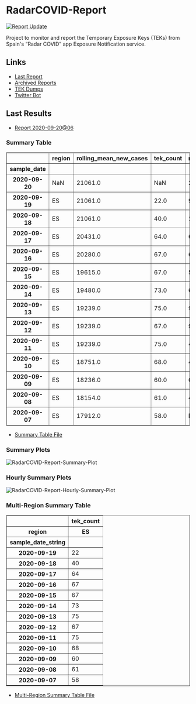 # RadarCOVID-Report

[![Report Update](https://github.com/pvieito/RadarCOVID-Report/workflows/Report%20Update/badge.svg?event=schedule)](https://github.com/pvieito/RadarCOVID-Report/blob/master/RadarCOVID-Report.ipynb)

Project to monitor and report the Temporary Exposure Keys (TEKs) from Spain's “Radar COVID” app Exposure Notification service.

## Links

- [Last Report](https://github.com/pvieito/RadarCOVID-Report/blob/master/Notebooks/RadarCOVID-Report/Current/RadarCOVID-Report.ipynb) 
- [Archived Reports](https://github.com/pvieito/RadarCOVID-Report/tree/master/Notebooks/RadarCOVID-Report)
- [TEK Dumps](https://github.com/pvieito/RadarCOVID-Report/tree/master/Data/TEKs)
- [Twitter Bot](https://twitter.com/radarcovidstats)

## Last Results

- [Report 2020-09-20@06](https://github.com/pvieito/RadarCOVID-Report/blob/master/Notebooks/RadarCOVID-Report/Hourly/RadarCOVID-Report-2020-09-20@06.ipynb)

### Summary Table

<table border="1" class="dataframe">
  <thead>
    <tr style="text-align: right;">
      <th></th>
      <th>region</th>
      <th>rolling_mean_new_cases</th>
      <th>tek_count</th>
      <th>new_tek_count</th>
      <th>new_tek_devices</th>
      <th>tek_count_per_new_case</th>
      <th>new_tek_count_per_new_case</th>
      <th>new_tek_devices_per_new_case</th>
      <th>new_tek_count_per_new_tek_device</th>
    </tr>
    <tr>
      <th>sample_date</th>
      <th></th>
      <th></th>
      <th></th>
      <th></th>
      <th></th>
      <th></th>
      <th></th>
      <th></th>
      <th></th>
    </tr>
  </thead>
  <tbody>
    <tr>
      <th>2020-09-20</th>
      <td>NaN</td>
      <td>21061.0</td>
      <td>NaN</td>
      <td>20.0</td>
      <td>22</td>
      <td>NaN</td>
      <td>0.000950</td>
      <td>0.001045</td>
      <td>0.909091</td>
    </tr>
    <tr>
      <th>2020-09-19</th>
      <td>ES</td>
      <td>21061.0</td>
      <td>22.0</td>
      <td>90.0</td>
      <td>40</td>
      <td>0.001045</td>
      <td>0.004273</td>
      <td>0.001899</td>
      <td>2.250000</td>
    </tr>
    <tr>
      <th>2020-09-18</th>
      <td>ES</td>
      <td>21061.0</td>
      <td>40.0</td>
      <td>138.0</td>
      <td>52</td>
      <td>0.001899</td>
      <td>0.006552</td>
      <td>0.002469</td>
      <td>2.653846</td>
    </tr>
    <tr>
      <th>2020-09-17</th>
      <td>ES</td>
      <td>20431.0</td>
      <td>64.0</td>
      <td>63.0</td>
      <td>29</td>
      <td>0.003132</td>
      <td>0.003084</td>
      <td>0.001419</td>
      <td>2.172414</td>
    </tr>
    <tr>
      <th>2020-09-16</th>
      <td>ES</td>
      <td>20280.0</td>
      <td>67.0</td>
      <td>62.0</td>
      <td>23</td>
      <td>0.003304</td>
      <td>0.003057</td>
      <td>0.001134</td>
      <td>2.695652</td>
    </tr>
    <tr>
      <th>2020-09-15</th>
      <td>ES</td>
      <td>19615.0</td>
      <td>67.0</td>
      <td>58.0</td>
      <td>23</td>
      <td>0.003416</td>
      <td>0.002957</td>
      <td>0.001173</td>
      <td>2.521739</td>
    </tr>
    <tr>
      <th>2020-09-14</th>
      <td>ES</td>
      <td>19480.0</td>
      <td>73.0</td>
      <td>61.0</td>
      <td>28</td>
      <td>0.003747</td>
      <td>0.003131</td>
      <td>0.001437</td>
      <td>2.178571</td>
    </tr>
    <tr>
      <th>2020-09-13</th>
      <td>ES</td>
      <td>19239.0</td>
      <td>75.0</td>
      <td>92.0</td>
      <td>32</td>
      <td>0.003898</td>
      <td>0.004782</td>
      <td>0.001663</td>
      <td>2.875000</td>
    </tr>
    <tr>
      <th>2020-09-12</th>
      <td>ES</td>
      <td>19239.0</td>
      <td>67.0</td>
      <td>92.0</td>
      <td>33</td>
      <td>0.003483</td>
      <td>0.004782</td>
      <td>0.001715</td>
      <td>2.787879</td>
    </tr>
    <tr>
      <th>2020-09-11</th>
      <td>ES</td>
      <td>19239.0</td>
      <td>75.0</td>
      <td>46.0</td>
      <td>19</td>
      <td>0.003898</td>
      <td>0.002391</td>
      <td>0.000988</td>
      <td>2.421053</td>
    </tr>
    <tr>
      <th>2020-09-10</th>
      <td>ES</td>
      <td>18751.0</td>
      <td>68.0</td>
      <td>45.0</td>
      <td>15</td>
      <td>0.003626</td>
      <td>0.002400</td>
      <td>0.000800</td>
      <td>3.000000</td>
    </tr>
    <tr>
      <th>2020-09-09</th>
      <td>ES</td>
      <td>18236.0</td>
      <td>60.0</td>
      <td>67.0</td>
      <td>21</td>
      <td>0.003290</td>
      <td>0.003674</td>
      <td>0.001152</td>
      <td>3.190476</td>
    </tr>
    <tr>
      <th>2020-09-08</th>
      <td>ES</td>
      <td>18154.0</td>
      <td>61.0</td>
      <td>44.0</td>
      <td>18</td>
      <td>0.003360</td>
      <td>0.002424</td>
      <td>0.000992</td>
      <td>2.444444</td>
    </tr>
    <tr>
      <th>2020-09-07</th>
      <td>ES</td>
      <td>17912.0</td>
      <td>58.0</td>
      <td>NaN</td>
      <td>22</td>
      <td>0.003238</td>
      <td>NaN</td>
      <td>0.001228</td>
      <td>NaN</td>
    </tr>
  </tbody>
</table>

- [Summary Table File](https://github.com/pvieito/RadarCOVID-Report/blob/master/Data/Resources/Current/RadarCOVID-Report-Summary-Table.csv)

### Summary Plots

![RadarCOVID-Report-Summary-Plot](https://github.com/pvieito/RadarCOVID-Report/raw/master/Data/Resources/Current/RadarCOVID-Report-Summary-Plots.png)

### Hourly Summary Plots

![RadarCOVID-Report-Hourly-Summary-Plot](https://github.com/pvieito/RadarCOVID-Report/raw/master/Data/Resources/Current/RadarCOVID-Report-Hourly-Summary-Plots.png)

### Multi-Region Summary Table

<table border="1" class="dataframe">
  <thead>
    <tr>
      <th></th>
      <th>tek_count</th>
    </tr>
    <tr>
      <th>region</th>
      <th>ES</th>
    </tr>
    <tr>
      <th>sample_date_string</th>
      <th></th>
    </tr>
  </thead>
  <tbody>
    <tr>
      <th>2020-09-19</th>
      <td>22</td>
    </tr>
    <tr>
      <th>2020-09-18</th>
      <td>40</td>
    </tr>
    <tr>
      <th>2020-09-17</th>
      <td>64</td>
    </tr>
    <tr>
      <th>2020-09-16</th>
      <td>67</td>
    </tr>
    <tr>
      <th>2020-09-15</th>
      <td>67</td>
    </tr>
    <tr>
      <th>2020-09-14</th>
      <td>73</td>
    </tr>
    <tr>
      <th>2020-09-13</th>
      <td>75</td>
    </tr>
    <tr>
      <th>2020-09-12</th>
      <td>67</td>
    </tr>
    <tr>
      <th>2020-09-11</th>
      <td>75</td>
    </tr>
    <tr>
      <th>2020-09-10</th>
      <td>68</td>
    </tr>
    <tr>
      <th>2020-09-09</th>
      <td>60</td>
    </tr>
    <tr>
      <th>2020-09-08</th>
      <td>61</td>
    </tr>
    <tr>
      <th>2020-09-07</th>
      <td>58</td>
    </tr>
  </tbody>
</table>

- [Multi-Region Summary Table File](https://github.com/pvieito/RadarCOVID-Report/blob/master/Data/Resources/Current/RadarCOVID-Report-Multi-Region-Summary-Table.csv)
